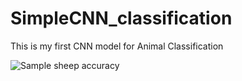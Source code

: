 # SimpleCNN_classification
This is my first CNN model for Animal Classification


![Sample sheep accuracy](https://drive.google.com/file/d/1XPOE38q6a7DKQDHOMP0L4fhWISiQxcHt/view)


